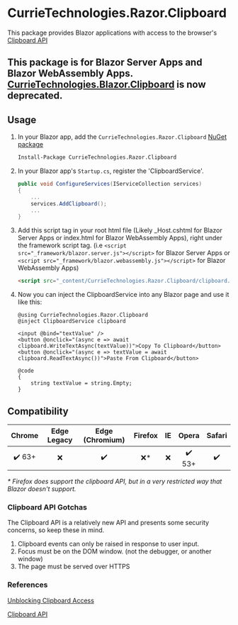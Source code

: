 # CurrieTechnologies.Razor.Clipboard

This package provides Blazor applications with access to the browser's [Clipboard API](https://developer.mozilla.org/en-US/docs/Web/API/Clipboard)

## This package is for Blazor Server Apps and Blazor WebAssembly Apps. [CurrieTechnologies.Blazor.Clipboard](https://github.com/Basaingeal/Blazor.Clipboard) is now deprecated.

## Usage

1. In your Blazor app, add the `CurrieTechnologies.Razor.Clipboard` [NuGet package](https://www.nuget.org/packages/CurrieTechnologies.Razor.Clipboard/)

   ```sh
   Install-Package CurrieTechnologies.Razor.Clipboard
   ```

2. In your Blazor app's `Startup.cs`, register the 'ClipboardService'.

   ```cs
   public void ConfigureServices(IServiceCollection services)
   {
       ...
       services.AddClipboard();
       ...
   }
   ```

3. Add this script tag in your root html file (Likely \_Host.cshtml for Blazor Server Apps or index.html for Blazor WebAssembly Apps), right under the framework script tag. (i.e `<script src="_framework/blazor.server.js"></script>` for Blazor Server Apps or `<script src="_framework/blazor.webassembly.js"></script>` for Blazor WebAssembly Apps)

   ```html
   <script src="_content/CurrieTechnologies.Razor.Clipboard/clipboard.min.js"></script>
   ```

4. Now you can inject the ClipboardService into any Blazor page and use it like this:

   ```razor
   @using CurrieTechnologies.Razor.Clipboard
   @inject ClipboardService clipboard

   <input @bind="textValue" />
   <button @onclick="(async e => await clipboard.WriteTextAsync(textValue))">Copy To Clipboard</button>
   <button @onclick="(async e => textValue = await clipboard.ReadTextAsync())">Paste From Clipboard</button>

   @code
   {
       string textValue = string.Empty;
   }
   ```

## Compatibility

| Chrome | Edge Legacy | Edge (Chromium) | Firefox |  IE   | Opera  | Safari |
| :----: | :---------: | :-------------: | :-----: | :---: | :----: | :----: |
| ✔️ 63+ |      ❌      |       ✔️        |   ❌\*   |   ❌   | ✔️ 53+ |   ✔️    |

_\* Firefox does support the clipboard API, but in a very restricted way that Blazor doesn't support._

### Clipboard API Gotchas

The Clipboard API is a relatively new API and presents some security concerns, so keep these in mind.

1. Clipboard events can only be raised in response to user input.
2. Focus must be on the DOM window. (not the debugger, or another window)
3. The page must be served over HTTPS

### References

[Unblocking Clipboard Access](https://developers.google.com/web/updates/2018/03/clipboardapi)

[Clipboard API](https://developer.mozilla.org/en-US/docs/Web/API/Clipboard_API)
